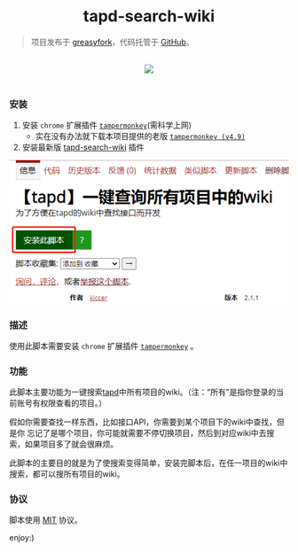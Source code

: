 <h1 align="center">tapd-search-wiki</h1>

> 项目发布于 [greasyfork](https://greasyfork.org/zh-CN/scripts/418789-tapd-%E4%B8%80%E9%94%AE%E6%9F%A5%E8%AF%A2%E6%89%80%E6%9C%89%E9%A1%B9%E7%9B%AE%E4%B8%AD%E7%9A%84wiki)，代码托管于 [GitHub](https://github.com/kiccer/tapd-search-wiki)。

<br>

<div align="center">
    <img src="./img/demo_1.gif" width="600" />
</div>

<br>









































### 安装
1. 安装 `chrome` 扩展插件 [`tampermonkey`](https://chrome.google.com/webstore/detail/tampermonkey/dhdgffkkebhmkfjojejmpbldmpobfkfo?hl=zh-CN)(需科学上网)
    - 实在没有办法就下载本项目提供的老版 [`tampermonkey (v4.9)`](./resources/Tampermonkey_v4.9/Tampermonkey_v4.9.crx)
1. 安装最新版 [tapd-search-wiki](https://greasyfork.org/zh-CN/scripts/418789-tapd-%E4%B8%80%E9%94%AE%E6%9F%A5%E8%AF%A2%E6%89%80%E6%9C%89%E9%A1%B9%E7%9B%AE%E4%B8%AD%E7%9A%84wiki) 插件

![](./img/install.png)

### 描述

使用此脚本需要安装 `chrome` 扩展插件 [`tampermonkey`](https://chrome.google.com/webstore/detail/tampermonkey/dhdgffkkebhmkfjojejmpbldmpobfkfo?hl=zh-CN) 。

### 功能

此脚本主要功能为一键搜索[tapd](https://www.tapd.cn/)中所有项目的wiki。（注：“所有”是指你登录的当前账号有权限查看的项目。）

假如你需要查找一样东西，比如接口API，你需要到某个项目下的wiki中查找，但是你 忘记了是哪个项目，你可能就需要不停切换项目，然后到对应wiki中去搜索，如果项目多了就会很麻烦。

此脚本的主要目的就是为了使搜索变得简单，安装完脚本后，在任一项目的wiki中搜索，都可以搜所有项目的wiki。

### 协议

脚本使用 [MIT](https://github.com/kiccer/tapd-search-wiki/blob/main/LICENSE) 协议。 

enjoy:)
